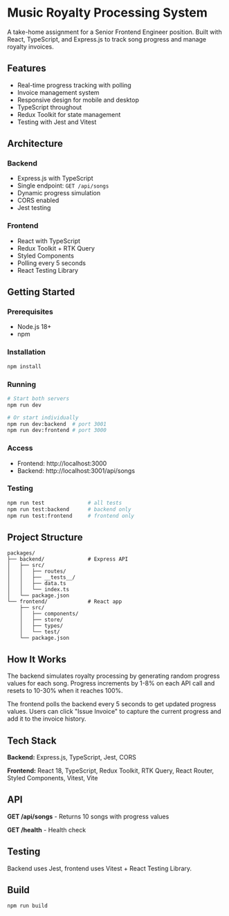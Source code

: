 # Music Royalty Processing System

A take-home assignment for a Senior Frontend Engineer position. Built with React, TypeScript, and Express.js to track song progress and manage royalty invoices.

## Features

- Real-time progress tracking with polling
- Invoice management system
- Responsive design for mobile and desktop
- TypeScript throughout
- Redux Toolkit for state management
- Testing with Jest and Vitest

## Architecture

### Backend

- Express.js with TypeScript
- Single endpoint: `GET /api/songs`
- Dynamic progress simulation
- CORS enabled
- Jest testing

### Frontend

- React with TypeScript
- Redux Toolkit + RTK Query
- Styled Components
- Polling every 5 seconds
- React Testing Library

## Getting Started

### Prerequisites

- Node.js 18+
- npm

### Installation

```bash
npm install
```

### Running

```bash
# Start both servers
npm run dev

# Or start individually
npm run dev:backend  # port 3001
npm run dev:frontend # port 3000
```

### Access

- Frontend: http://localhost:3000
- Backend: http://localhost:3001/api/songs

### Testing

```bash
npm run test              # all tests
npm run test:backend      # backend only
npm run test:frontend     # frontend only
```

## Project Structure

```
packages/
├── backend/              # Express API
│   ├── src/
│   │   ├── routes/
│   │   ├── __tests__/
│   │   ├── data.ts
│   │   └── index.ts
│   └── package.json
└── frontend/             # React app
    ├── src/
    │   ├── components/
    │   ├── store/
    │   ├── types/
    │   └── test/
    └── package.json
```

## How It Works

The backend simulates royalty processing by generating random progress values for each song. Progress increments by 1-8% on each API call and resets to 10-30% when it reaches 100%.

The frontend polls the backend every 5 seconds to get updated progress values. Users can click "Issue Invoice" to capture the current progress and add it to the invoice history.

## Tech Stack

**Backend:** Express.js, TypeScript, Jest, CORS

**Frontend:** React 18, TypeScript, Redux Toolkit, RTK Query, React Router, Styled Components, Vitest, Vite

## API

**GET /api/songs** - Returns 10 songs with progress values

**GET /health** - Health check

## Testing

Backend uses Jest, frontend uses Vitest + React Testing Library.

## Build

```bash
npm run build
```
